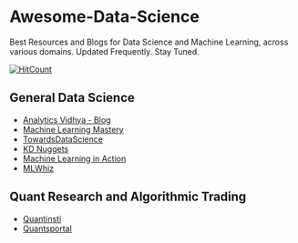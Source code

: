 # Awesome-Data-Science
Best Resources and Blogs for Data Science and Machine Learning, across various domains. Updated Frequently. Stay Tuned.

[![HitCount](http://hits.dwyl.com/rbhatia46/Awesome-Data-Science.svg)](http://hits.dwyl.com/rbhatia46/Awesome-Data-Science)


## General Data Science
* [Analytics Vidhya - Blog](https://www.analyticsvidhya.com/blog/)
* [Machine Learning Mastery](https://machinelearningmastery.com/blog/)
* [TowardsDataScience](https://towardsdatascience.com/)
* [KD Nuggets](https://www.kdnuggets.com/)
* [Machine Learning in Action](https://appliedmachinelearning.blog/)
* [MLWhiz](https://mlwhiz.com/)

## Quant Research and Algorithmic Trading

* [Quantinsti](https://blog.quantinsti.com/)
* [Quantsportal](http://www.quantsportal.com/blog-page/)

